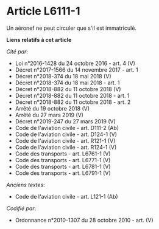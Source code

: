 # Article L6111-1

Un aéronef ne peut circuler que s'il est immatriculé.

**Liens relatifs à cet article**

_Cité par_:

  - Loi n°2016-1428 du 24 octobre 2016 - art. 4 (V)
  - Décret n°2017-1566 du 14 novembre 2017 - art. 1
  - Décret n°2018-374 du 18 mai 2018 (V)
  - Décret n°2018-374 du 18 mai 2018 - art. 1
  - Décret n°2018-882 du 11 octobre 2018 (V)
  - Décret n°2018-882 du 11 octobre 2018 - art. 1
  - Décret n°2018-882 du 11 octobre 2018 - art. 2
  - Arrêté du 19 octobre 2018 (V)
  - Arrêté du 27 mars 2019 (V)
  - Décret n°2019-247 du 27 mars 2019 (V)
  - Code de l'aviation civile - art. D111-2 (Ab)
  - Code de l'aviation civile - art. D124-1 (V)
  - Code de l'aviation civile - art. R121-1 (V)
  - Code de l'aviation civile - art. R124-1 (V)
  - Code des transports - art. L6761-1 (V)
  - Code des transports - art. L6771-1 (V)
  - Code des transports - art. L6781-1 (V)
  - Code des transports - art. L6791-1 (V)

_Anciens textes_:

  - Code de l'aviation civile - art. L121-1 (Ab)

_Codifié par_:

  - Ordonnance n°2010-1307 du 28 octobre 2010 - art. (V)
